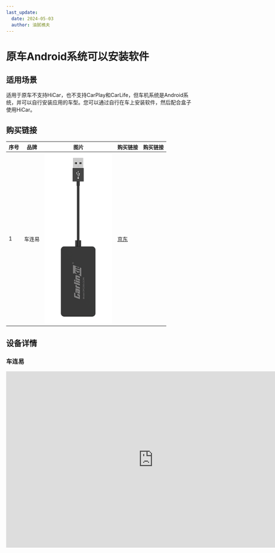 ```yaml
---
last_update:
  date: 2024-05-03
  author: 油腻樵夫
---
```


# 原车Android系统可以安装软件

## 适用场景

适用于原车不支持HiCar，也不支持CarPlay和CarLife，但车机系统是Android系统，并可以自行安装应用的车型。您可以通过自行在车上安装软件，然后配合盒子使用HiCar。

## 购买链接

| 序号  | 品牌       |  图片  | 购买链接 | 购买链接 |
| --- | -------- | --- | ---- | ----- |
| 1   | 车连易 | ![车连易](img/android-carlink.png)    |  [京东](https://u.jd.com/9i1Ijvp)   |  |

## 设备详情

### 车连易

<iframe src="https://omo-oss-video.thefastvideo.com/portal-saas/new2022022514431637379/cms/vedio/3472f310-2c82-4f51-8a4b-d133868bec08.mp4" scrolling="no" border="0" frameborder="no" framespacing="0" allowfullscreen="true" width="800" height="480"> </iframe>